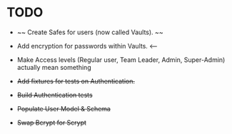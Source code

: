TODO
========

+ ~~ Create Safes for users (now called Vaults). ~~

+ Add encryption for passwords within Vaults. <--

+ Make Access levels (Regular user, Team Leader, Admin, Super-Admin) actually mean something

+ ~~Add fixtures for tests on Authentication.~~

+ ~~Build Authentication tests~~

+ ~~Populate User Model & Schema~~

+ ~~Swap Bcrypt for Scrypt~~

